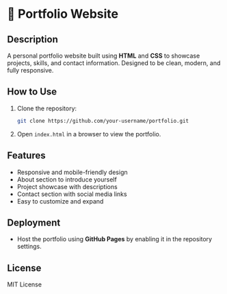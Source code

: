 # 💼 Portfolio Website

## Description
A personal portfolio website built using **HTML** and **CSS** to showcase projects, skills, and contact information. Designed to be clean, modern, and fully responsive.

## How to Use
1. Clone the repository:
   ```bash
   git clone https://github.com/your-username/portfolio.git
   ```
2. Open `index.html` in a browser to view the portfolio.

## Features
- Responsive and mobile-friendly design
- About section to introduce yourself
- Project showcase with descriptions
- Contact section with social media links
- Easy to customize and expand

## Deployment
- Host the portfolio using **GitHub Pages** by enabling it in the repository settings.

## License
MIT License
